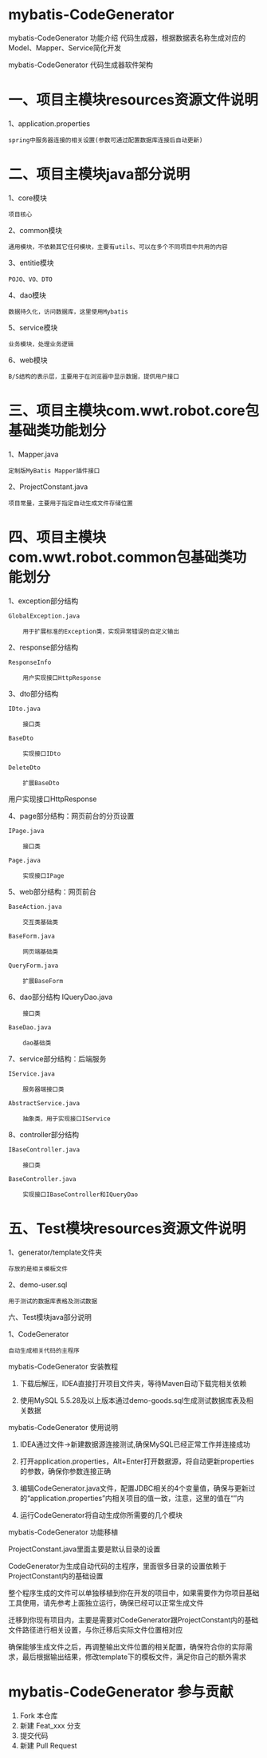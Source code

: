 # mybatis-CodeGenerator

mybatis-CodeGenerator 功能介绍
代码生成器，根据数据表名称生成对应的Model、Mapper、Service简化开发

mybatis-CodeGenerator 代码生成器软件架构

# 一、项目主模块resources资源文件说明

1、application.properties

    spring中服务器连接的相关设置(参数可通过配置数据库连接后自动更新)

# 二、项目主模块java部分说明

1、core模块

    项目核心

2、common模块

    通用模块，不依赖其它任何模块，主要有utils、可以在多个不同项目中共用的内容

3、entitie模块

    POJO、VO、DTO

4、dao模块

    数据持久化，访问数据库，这里使用Mybatis

5、service模块

    业务模块，处理业务逻辑

6、web模块

    B/S结构的表示层，主要用于在浏览器中显示数据，提供用户接口

# 三、项目主模块com.wwt.robot.core包基础类功能划分

1、Mapper.java

    定制版MyBatis Mapper插件接口

2、ProjectConstant.java

    项目常量，主要用于指定自动生成文件存储位置

# 四、项目主模块com.wwt.robot.common包基础类功能划分

1、exception部分结构

    GlobalException.java

        用于扩展标准的Exception类，实现异常错误的自定义输出

2、response部分结构

    ResponseInfo

        用户实现接口HttpResponse

3、dto部分结构

    IDto.java

        接口类

    BaseDto

        实现接口IDto

    DeleteDto

        扩展BaseDto

用户实现接口HttpResponse

4、page部分结构：网页前台的分页设置

    IPage.java

        接口类

    Page.java

        实现接口IPage

5、web部分结构：网页前台

    BaseAction.java

        交互类基础类

    BaseForm.java

        网页端基础类

    QueryForm.java

        扩展BaseForm

6、dao部分结构
    IQueryDao.java

        接口类

    BaseDao.java

        dao基础类

7、service部分结构：后端服务

    IService.java

        服务器端接口类

    AbstractService.java

        抽象类，用于实现接口IService

8、controller部分结构

    IBaseController.java

        接口类

    BaseController.java

        实现接口IBaseController和IQueryDao

# 五、Test模块resources资源文件说明

1、generator/template文件夹

    存放的是相关模板文件

2、demo-user.sql

    用于测试的数据库表格及测试数据

六、Test模块java部分说明

1、CodeGenerator

    自动生成相关代码的主程序

mybatis-CodeGenerator 安装教程

1. 下载后解压，IDEA直接打开项目文件夹，等待Maven自动下载完相关依赖
 
2. 使用MySQL 5.5.28及以上版本通过demo-goods.sql生成测试数据库表及相关数据

mybatis-CodeGenerator 使用说明

1. IDEA通过文件->新建数据源连接测试,确保MySQL已经正常工作并连接成功
 
2. 打开application.properties，Alt+Enter打开数据源，将自动更新properties的参数，确保你参数连接正确
 
3. 编辑CodeGenerator.java文件，配置JDBC相关的4个变量值，确保与更新过的“application.properties”内相关项目的值一致，注意，这里的值在“”内
 
4. 运行CodeGenerator将自动生成你所需要的几个模块

mybatis-CodeGenerator 功能移植

ProjectConstant.java里面主要是默认目录的设置

CodeGenerator为生成自动代码的主程序，里面很多目录的设置依赖于ProjectConstant内的基础设置

整个程序生成的文件可以单独移植到你在开发的项目中，如果需要作为你项目基础工具使用，请先参考上面独立运行，确保已经可以正常生成文件

迁移到你现有项目内，主要是需要对CodeGenerator跟ProjectConstant内的基础文件路径进行相关设置，与你迁移后实际文件位置相对应

确保能够生成文件之后，再调整输出文件位置的相关配置，确保符合你的实际需求，最后根据输出结果，修改template下的模板文件，满足你自己的额外需求

# mybatis-CodeGenerator 参与贡献

1. Fork 本仓库
2. 新建 Feat_xxx 分支
3. 提交代码
4. 新建 Pull Request
